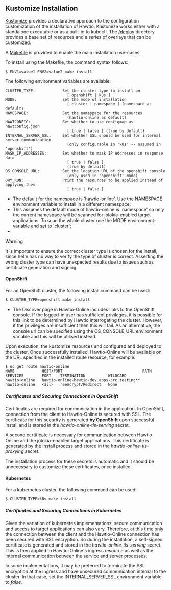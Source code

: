 ## Kustomize Installation

[Kustomize](https://kustomize.io) provides a declarative approach to the configuration customization of the installation of Hawtio. Kustomize works either with a standalone executable or as a built-in to kubectl. The [/deploy](/deploy) directory provides a base set of resources and a series of overlays that can be customized.

A [Makefile](/deploy/Makefile) is provided to enable the main installation use-cases.

To install using the Makefile, the command syntax follows:
```
$ ENV1=value1 ENV2=value2 make install
```

The following environment variables are available:
```
CLUSTER_TYPE:            Set the cluster type to install on 
                           [ openshift | k8s ]
MODE:                    Set the mode of installation
                           [ cluster | namespace ] (namespace as default)
NAMESPACE:               Set the namespace for the resources
                           (hawtio-online as default)
HAWTCONFIG:              Set whether to use configmap as hawtconfig.json
                           [ true | false ] (true by default)
INTERNAL_SERVER_SSL:     Set whether SSL should be used for internal server communication
                           (only configurable in 'k8s' -- assumed in 'openshift')
MASK_IP_ADDRESSES:       Set whether to mask IP Addresses in response data
                           [ true | false ]
                           (true by default)
OS_CONSOLE_URL:          Set the location URL of the openshift console
                           (only used in 'openshift' mode)
DRY_RUN:                 Print the resources to be applied instead of applying them
                           [ true | false ]
```

* The default for the namespace is 'hawtio-online'. Use the NAMESPACE environment variable to install in a different namespace;
* This assumes the default mode of hawtio-online is 'namespace' so only the current namespace will be scanned for jolokia-enabled target applications. To scan the whole cluster use the MODE environment-variable and set to 'cluster';
* 

> [!WARNING]
> It is important to ensure the correct cluster type is chosen for the install, since helm has no way to verify the type of cluster is correct. Asserting the wrong cluster type can have unexpected results due to issues such as certificate generation and signing

#### OpenShift

For an OpenShift cluster, the following install command can be used:
```
$ CLUSTER_TYPE=openshift make install
```

* The Discover page in Hawtio-Online includes links to the OpenShift console. If the logged-in user has sufficient privileges, it is possible for this link to be determined by Hawtio interrogating the cluster. However, if the privileges are insufficient then this will fail. As an alternative, the console url can be specified using the OS_CONSOLE_URL environment variable and this will be utilised instead.

Upon execution, the kustomize resources and configured and deployed to the cluster. Once successfully installed, Hawtio-Online will be available on the URL specified in the installed route resource, for example:
```
$ oc get route hawtio-online
NAME            HOST/PORT                                   PATH   SERVICES        PORT    TERMINATION          WILDCARD
hawtio-online   hawtio-online-hawtio-dev.apps-crc.testing**          hawtio-online   <all>   reencrypt/Redirect   None
```

##### Certificates and Securing Connections in OpenShift

Certificates are required for communication in the application. In OpenShift, connection from the client to Hawtio-Online is secured with SSL. The certificate for this security is generated **by OpenShift** upon successful install and is stored in the _hawtio-online-tls-serving_ secret.

A second certificate is necessary for communication between Hawtio-Online and the jolokia-enabled target applications. This certificate is generated by the install process and stored in the _hawtio-online-tls-proxying_ secret.

The installation process for these secrets is automatic and it should be unnecessary to customize these certificates, once installed.

#### Kubernetes

For a kubernetes cluster, the following command can be used:
```
$ CLUSTER_TYPE=k8s make install
```

##### Certificates and Securing Connections in Kubernetes

Given the variation of kubernetes implementations, secure communication and access to target applications can also vary. Therefore, at this time only the connection between the client and the Hawtio-Online connection has been secured with SSL encryption. So during the installation, a self-signed certificate is generated and stored in the _hawtio-online-tls-serving_ secret. This is then applied to Hawtio-Online's ingress resource as well as the internal communication between the service and server processes.

In some implementations, it may be preferred to terminate the SSL encryption at the ingress and have unsecured communication internal to the cluster. In that case, set the INTERNAL_SERVER_SSL environment variable to _false_.
